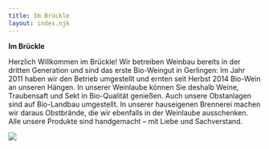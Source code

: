 ```yaml
---
title: Im Brückle
layout: index.njk
---
```

**Im Brückle**

Herzlich Willkommen im Brückle! Wir betreiben Weinbau bereits in der dritten Generation und sind das erste Bio-Weingut in Gerlingen: Im Jahr 2011 haben wir den Betrieb umgestellt und ernten seit Herbst 2014 Bio-Wein an unseren Hängen. In unserer Weinlaube können Sie deshalb Weine, Traubensaft und Sekt in Bio-Qualität genießen. Auch unsere Obstanlagen sind auf Bio-Landbau umgestellt. In unserer hauseigenen Brennerei machen wir daraus Obstbrände, die wir ebenfalls in der Weinlaube ausschenken. Alle unsere Produkte sind handgemacht – mit Liebe und Sachverstand.

![](/assets/img/01_im_bruckle/01_im_bruckle_01.jpg)
